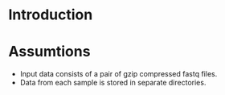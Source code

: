 # Introduction

# Assumtions
* Input data consists of a pair of gzip compressed fastq files.
* Data from each sample is stored in separate directories.
